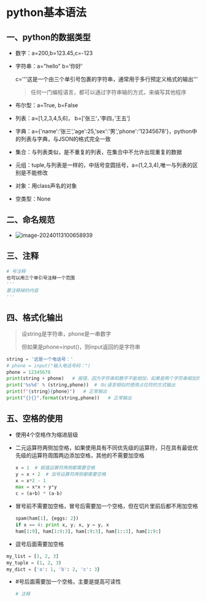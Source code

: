 # python基本语法

## 一、python的数据类型

- 数字：a=200,b=123.45,c=-123

- 字符串：a="hello"          b=’你好‘      

  c='''这是一个由三个单引号包裹的字符串，通常用于多行预定义格式的输出’‘‘

  > 任何一门编程语言，都可以通过字符串输的方式，来编写其他程序

- 布尔型：a=True, b=False
- 列表：a=[1,2,3,4,5,6]， b=[’张三‘，’李四，’王五‘]
- 字典：a={'name':’张三‘,’age':25,'sex':'男','phone':'12345678'}，python中的列表与字典，与JSON的格式完全一致
- 集合：与列表类似，是不重复的列表，在集合中不允许出现重复的数据
- 元组：tuple,与列表是一样的，中括号变圆括号，a=(1,2,3,4),唯一与列表的区别是不能修改
- 对象：用class声名的对象
- 空类型：None

## 二、命名规范

- ![image-20240113100658939](..\..\picture\eaa0626e94a94a6696a683cbbac56c97.png)

## 三、注释

```python
# 号注释
也可以用三个单引号注释一个范围
'''
要注释掉的内容
'''
```

## 四、格式化输出

> 设string是字符串，phone是一串数字
>
> 但如果是phone=input()，则input返回的是字符串

```python
string = '这是一个电话号：'
# phone = input("输入电话号码：")
phone = 12345678
print(string + phone)   # 报错，因为字符串和数字不能相加，如果是两个字符串相加则输出结果相连接
print('%s%d' % (string,phone))  # 与c语言相似的使用占位符的方式输出
print(f"{string}{phone}")   # 正常输出
print("{}{}".format(string,phone))   # 正常输出
```

## 五、空格的使用

- 使用4个空格作为缩进层级

- 二元运算符两侧加空格，如果使用具有不同优先级的运算符，只在具有最低优先级的运算符周围两边添加空格，其他的不需要加空格

  ```python
  x = 1  # 赋值运算符两侧都需要空格
  y = x + 2  # 加号运算符两侧都需要空格
  x = x*2 - 1
  max = x*x + y*y
  c = (a+b) * (a-b)
  ```

- 冒号前不需要加空格，冒号后需要加一个空格，但在切片里前后都不用加空格

  ```python
  spam(ham[1], {eggs: 2})
  if x == 4: print x, y; x, y = y, x
  ham[1:9], ham[1:9:3], ham[:9:3], ham[1::3], ham[1:9:]
  ```

- 逗号后面需要加空格

```python
my_list = [1, 2, 3]
my_tuple = (1, 2, 3)
my_dict = {'a': 1, 'b': 2, 'c': 3}
```

- #号后面需要加一个空格，主要是提高可读性

  ```python
  # 注释
  ```

  